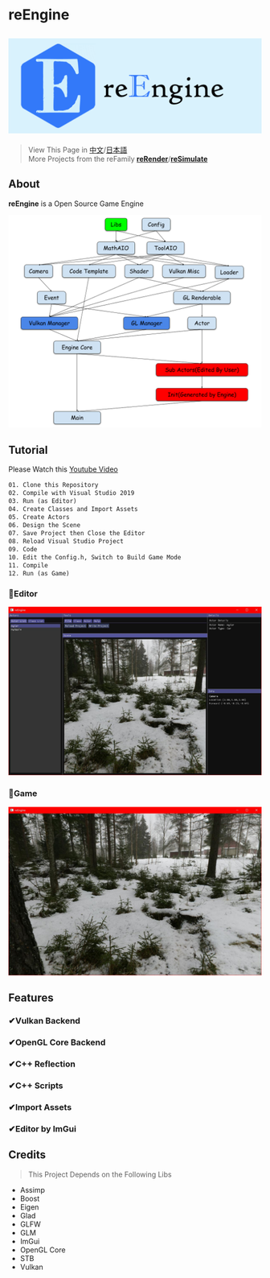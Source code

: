 # reEngine
![reEngine](readMe/reEngine.png)
---
> View This Page in [中文](readMe/readMe_CN.md)/[日本語](readMe/readMe_JP.md)  
> More Projects from the reFamily [**reRender**](https://github.com/GZhonghui/reRender)/[**reSimulate**](https://github.com/GZhonghui/reSimulate)

## About
**reEngine** is a Open Source Game Engine

![Layout](readMe/Layout.png)

## Tutorial
Please Watch this [Youtube Video](https://www.youtube.com/channel/UCa0G_UHT3j2vzTHHy_2CN2w)
```
01. Clone this Repository
02. Compile with Visual Studio 2019
03. Run (as Editor)
04. Create Classes and Import Assets
05. Create Actors
06. Design the Scene
07. Save Project then Close the Editor
08. Reload Visual Studio Project
09. Code
10. Edit the Config.h, Switch to Build Game Mode
11. Compile
12. Run (as Game)
```

### 🚩Editor
![Editor](readMe/Editor.jpg)
### 🚩Game
![Game](readMe/Game.jpg)

## Features
### ✔Vulkan Backend
### ✔OpenGL Core Backend
### ✔C++ Reflection
### ✔C++ Scripts
### ✔Import Assets
### ✔Editor by ImGui

## Credits
> This Project Depends on the Following Libs
* Assimp
* Boost
* Eigen
* Glad
* GLFW
* GLM
* ImGui
* OpenGL Core
* STB
* Vulkan
